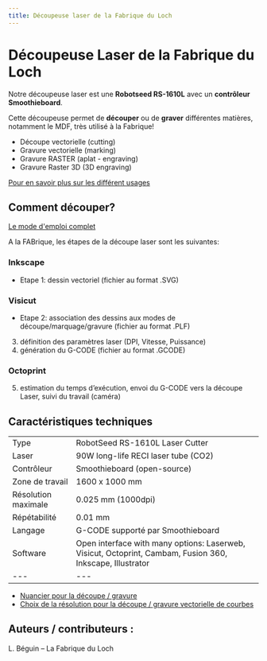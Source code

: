 ```yaml
---
title: Découpeuse laser de la Fabrique du Loch
---
```


# Découpeuse Laser de la Fabrique du Loch

Notre découpeuse laser est une **Robotseed RS-1610L** avec un **contrôleur Smoothieboard**.

Cette découpeuse permet de **découper** ou de **graver** différentes matières, notamment le MDF, très utilisé à la Fabrique!

  - Découpe vectorielle (cutting)
  - Gravure vectorielle (marking)
  - Gravure RASTER (aplat - engraving)
  - Gravure Raster 3D (3D engraving)

[Pour en savoir plus sur les différent usages](usages)

## Comment découper?

[Le mode d'emploi complet](utilisation)

A la FABrique, les étapes de la découpe laser sont les suivantes:

### Inkscape

- Etape 1: dessin vectoriel (fichier au format .SVG)

### Visicut

- Etape 2: association des dessins aux modes de découpe/marquage/gravure (fichier au format .PLF)
3. définition des paramètres laser (DPI, Vitesse, Puissance)
4. génération du G-CODE (fichier au format .GCODE)

### Octoprint

5. estimation du temps d’exécution, envoi du G-CODE vers la découpe Laser,  suivi du travail (caméra)

## Caractéristiques techniques

|   |   |
|---|---|
|  Type 	              | RobotSeed RS-1610L Laser Cutter   	|   
|  Laser 	              | 90W long-life RECI laser tube (CO2)  	|   	
|  Contrôleur 	        | Smoothieboard (open-source)  	|  
|  Zone de travail 	    | 1600 x 1000 mm  	|   
|  Résolution maximale 	| 0.025 mm (1000dpi)  	|  
|  Répétabilité 	      | 0.01 mm  	|
|  Langage 	            | G-CODE supporté par Smoothieboard  	|
|  Software 	          | Open interface with many options: Laserweb, Visicut, Octoprint, Cambam, Fusion 360, Inkscape, Illustrator  	|
|---|---|

- [Nuancier pour la découpe / gravure](nuancier)
- [Choix de la résolution pour la découpe / gravure vectorielle de courbes](resolution)

## Auteurs / contributeurs :
L. Béguin – La Fabrique du Loch
